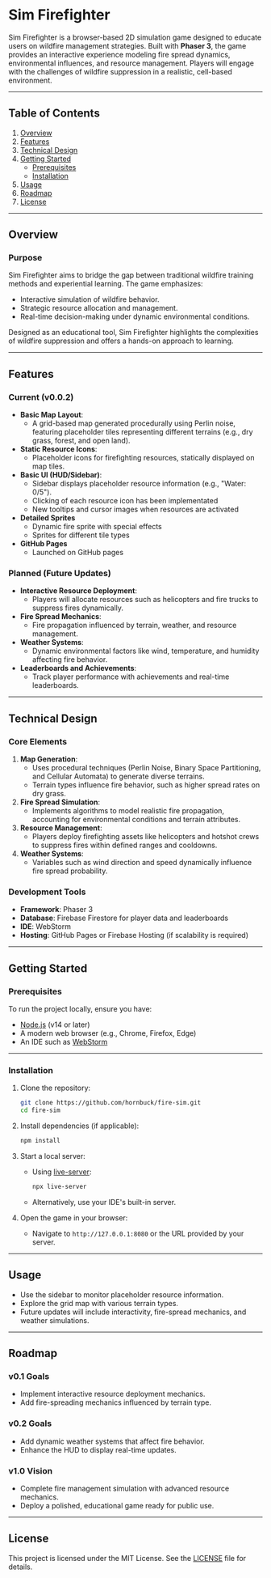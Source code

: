 # **Sim Firefighter**

Sim Firefighter is a browser-based 2D simulation game designed to educate users on wildfire management strategies. Built with **Phaser 3**, the game provides an interactive experience modeling fire spread dynamics, environmental influences, and resource management. Players will engage with the challenges of wildfire suppression in a realistic, cell-based environment.

---

## **Table of Contents**

1. [Overview](#overview)
2. [Features](#features)
3. [Technical Design](#technical-design)
4. [Getting Started](#getting-started)
    - [Prerequisites](#prerequisites)
    - [Installation](#installation)
5. [Usage](#usage)
6. [Roadmap](#roadmap)
7. [License](#license)

---

## **Overview**

### **Purpose**

Sim Firefighter aims to bridge the gap between traditional wildfire training methods and experiential learning. The game emphasizes:

- Interactive simulation of wildfire behavior.
- Strategic resource allocation and management.
- Real-time decision-making under dynamic environmental conditions.

Designed as an educational tool, Sim Firefighter highlights the complexities of wildfire suppression and offers a hands-on approach to learning.

---

## **Features**

### **Current (v0.0.2)**

- **Basic Map Layout**:
    - A grid-based map generated procedurally using Perlin noise, featuring placeholder tiles representing different terrains (e.g., dry grass, forest, and open land).
- **Static Resource Icons**:
    - Placeholder icons for firefighting resources, statically displayed on map tiles.
- **Basic UI (HUD/Sidebar)**:
    - Sidebar displays placeholder resource information (e.g., "Water: 0/5").
    - Clicking of each resource icon has been implementated
    - New tooltips and cursor images when resources are activated
- **Detailed Sprites**
    - Dynamic fire sprite with special effects
    - Sprites for different tile types
- **GitHub Pages**
    - Launched on GitHub pages
  


### **Planned (Future Updates)**

- **Interactive Resource Deployment**:
    - Players will allocate resources such as helicopters and fire trucks to suppress fires dynamically.
- **Fire Spread Mechanics**:
    - Fire propagation influenced by terrain, weather, and resource management.
- **Weather Systems**:
    - Dynamic environmental factors like wind, temperature, and humidity affecting fire behavior.
- **Leaderboards and Achievements**:
    - Track player performance with achievements and real-time leaderboards.

---

## **Technical Design**

### **Core Elements**

1. **Map Generation**:
    - Uses procedural techniques (Perlin Noise, Binary Space Partitioning, and Cellular Automata) to generate diverse terrains.
    - Terrain types influence fire behavior, such as higher spread rates on dry grass.
2. **Fire Spread Simulation**:
    - Implements algorithms to model realistic fire propagation, accounting for environmental conditions and terrain attributes.
3. **Resource Management**:
    - Players deploy firefighting assets like helicopters and hotshot crews to suppress fires within defined ranges and cooldowns.
4. **Weather Systems**:
    - Variables such as wind direction and speed dynamically influence fire spread probability.

### **Development Tools**

- **Framework**: Phaser 3
- **Database**: Firebase Firestore for player data and leaderboards
- **IDE**: WebStorm
- **Hosting**: GitHub Pages or Firebase Hosting (if scalability is required)

---

## **Getting Started**

### **Prerequisites**

To run the project locally, ensure you have:

- [Node.js](https://nodejs.org) (v14 or later)
- A modern web browser (e.g., Chrome, Firefox, Edge)
- An IDE such as [WebStorm](https://www.jetbrains.com/webstorm/)

---

### **Installation**

1. Clone the repository:

   ```bash
   git clone https://github.com/hornbuck/fire-sim.git
   cd fire-sim
   ```

2. Install dependencies (if applicable):

   ```bash
   npm install
   ```

3. Start a local server:
    - Using [live-server](https://www.npmjs.com/package/live-server):

      ```bash
      npx live-server
      ```

    - Alternatively, use your IDE's built-in server.

4. Open the game in your browser:
    - Navigate to `http://127.0.0.1:8080` or the URL provided by your server.

---

## **Usage**

- Use the sidebar to monitor placeholder resource information.
- Explore the grid map with various terrain types.
- Future updates will include interactivity, fire-spread mechanics, and weather simulations.

---

## **Roadmap**

### **v0.1 Goals**

- Implement interactive resource deployment mechanics.
- Add fire-spreading mechanics influenced by terrain type.

### **v0.2 Goals**

- Add dynamic weather systems that affect fire behavior.
- Enhance the HUD to display real-time updates.

### **v1.0 Vision**

- Complete fire management simulation with advanced resource mechanics.
- Deploy a polished, educational game ready for public use.

---

## **License**

This project is licensed under the MIT License. See the [LICENSE](LICENSE) file for details.
